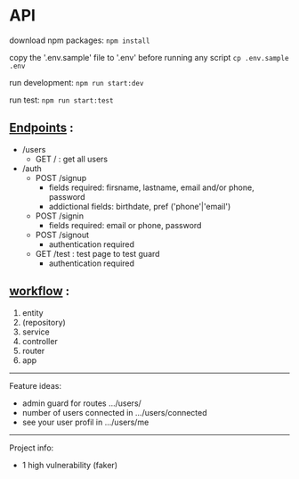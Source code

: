 # API
download npm packages:
`npm install`

copy the '.env.sample' file to '.env' before running any script
`cp .env.sample .env`

run development:
`npm run start:dev`

run test:
`npm run start:test`

## <u>Endpoints</u> :
- /users
    - GET / : get all users
- /auth
  - POST /signup 
    - fields required: firsname, lastname, email and/or phone, password
	- addictional fields: birthdate, pref ('phone'|'email')
  - POST /signin 
	- fields required: email or phone, password
  - POST /signout
	- authentication required
  - GET /test : test page to test guard
	- authentication required

## <u>workflow</u> :
1. entity
2. (repository)
3. service
4. controller
5. router
6. app

***
Feature ideas:
- admin guard for routes .../users/
- number of users connected in .../users/connected
- see your user profil in .../users/me

***
Project info:
- 1 high vulnerability (faker)
